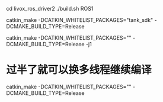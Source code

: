 cd livox_ros_driver2
./build.sh ROS1

catkin_make -DCATKIN_WHITELIST_PACKAGES="tank_sdk" -DCMAKE_BUILD_TYPE=Release

catkin_make -DCATKIN_WHITELIST_PACKAGES="" -DCMAKE_BUILD_TYPE=Release -j1

# 过半了就可以换多线程继续编译

catkin_make -DCATKIN_WHITELIST_PACKAGES="" -DCMAKE_BUILD_TYPE=Release